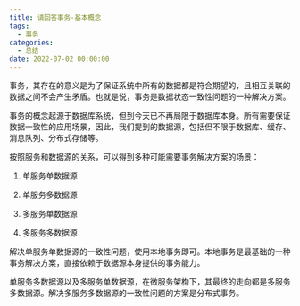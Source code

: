 ```yaml
---
title: 请回答事务-基本概念
tags:
  - 事务
categories:
  - 总结
date: 2022-07-02 00:00:00
---
```


事务，其存在的意义是为了保证系统中所有的数据都是符合期望的，且相互关联的数据之间不会产生矛盾。也就是说，事务是数据状态一致性问题的一种解决方案。

事务的概念起源于数据库系统，但到今天已不再局限于数据库本身。所有需要保证数据一致性的应用场景，因此，我们提到的数据源，包括但不限于数据库、缓存、消息队列、分布式存储等。

按照服务和数据源的关系，可以得到多种可能需要事务解决方案的场景：

<!-- more -->

1.  单服务单数据源

2.  单服务多数据源

3.  多服务单数据源

4.  多服务多数据源

解决单服务单数据源的一致性问题，使用本地事务即可。本地事务是最基础的一种事务解决方案，直接依赖于数据源本身提供的事务能力。

单服务多数据源以及多服务单数据源，在微服务架构下，其最终的走向都是多服务多数据源。解决多服务多数据源的一致性问题的方案是分布式事务。